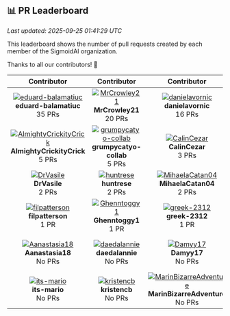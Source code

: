 

## 📊 PR Leaderboard

*Last updated: 2025-09-25 01:41:29 UTC*

This leaderboard shows the number of pull requests created by each member of the SigmoidAI organization.

Thanks to all our contributors! 🙏

| Contributor | Contributor | Contributor | Contributor | Contributor | 
| :---: | :---: | :---: | :---: | :---: | 
| [![eduard-balamatiuc](https://avatars.githubusercontent.com/u/66115008?v=4&s=60)](https://github.com/eduard-balamatiuc)<br>**eduard-balamatiuc**<br>35 PRs | [![MrCrowley21](https://avatars.githubusercontent.com/u/78983903?v=4&s=60)](https://github.com/MrCrowley21)<br>**MrCrowley21**<br>20 PRs | [![danielavornic](https://avatars.githubusercontent.com/u/29648694?v=4&s=60)](https://github.com/danielavornic)<br>**danielavornic**<br>16 PRs | [![Masha003](https://avatars.githubusercontent.com/u/54769374?v=4&s=60)](https://github.com/Masha003)<br>**Masha003**<br>14 PRs | [![Angroys](https://avatars.githubusercontent.com/u/120798951?v=4&s=60)](https://github.com/Angroys)<br>**Angroys**<br>7 PRs | 
| [![AlmightyCrickityCrick](https://avatars.githubusercontent.com/u/53330933?v=4&s=60)](https://github.com/AlmightyCrickityCrick)<br>**AlmightyCrickityCrick**<br>5 PRs | [![grumpycatyo-collab](https://avatars.githubusercontent.com/u/77546227?v=4&s=60)](https://github.com/grumpycatyo-collab)<br>**grumpycatyo-collab**<br>5 PRs | [![CalinCezar](https://avatars.githubusercontent.com/u/92117290?v=4&s=60)](https://github.com/CalinCezar)<br>**CalinCezar**<br>3 PRs | [![dimatrubca](https://avatars.githubusercontent.com/u/32422633?v=4&s=60)](https://github.com/dimatrubca)<br>**dimatrubca**<br>3 PRs | [![Cripry](https://avatars.githubusercontent.com/u/102686514?v=4&s=60)](https://github.com/Cripry)<br>**Cripry**<br>2 PRs | 
| [![DrVasile](https://avatars.githubusercontent.com/u/33296044?v=4&s=60)](https://github.com/DrVasile)<br>**DrVasile**<br>2 PRs | [![huntrese](https://avatars.githubusercontent.com/u/53612811?v=4&s=60)](https://github.com/huntrese)<br>**huntrese**<br>2 PRs | [![MihaelaCatan04](https://avatars.githubusercontent.com/u/66206241?v=4&s=60)](https://github.com/MihaelaCatan04)<br>**MihaelaCatan04**<br>2 PRs | [![CristinaT21](https://avatars.githubusercontent.com/u/93125408?v=4&s=60)](https://github.com/CristinaT21)<br>**CristinaT21**<br>1 PR | [![Dime98](https://avatars.githubusercontent.com/u/45399429?v=4&s=60)](https://github.com/Dime98)<br>**Dime98**<br>1 PR | 
| [![filpatterson](https://avatars.githubusercontent.com/u/37322085?v=4&s=60)](https://github.com/filpatterson)<br>**filpatterson**<br>1 PR | [![Ghenntoggy1](https://avatars.githubusercontent.com/u/114294990?v=4&s=60)](https://github.com/Ghenntoggy1)<br>**Ghenntoggy1**<br>1 PR | [![greek-2312](https://avatars.githubusercontent.com/u/55151032?v=4&s=60)](https://github.com/greek-2312)<br>**greek-2312**<br>1 PR | [![MarianaLearningAccount](https://avatars.githubusercontent.com/u/132687423?v=4&s=60)](https://github.com/MarianaLearningAccount)<br>**MarianaLearningAccount**<br>1 PR | [![MaximSaveliev](https://avatars.githubusercontent.com/u/60519187?v=4&s=60)](https://github.com/MaximSaveliev)<br>**MaximSaveliev**<br>1 PR | 
| [![Aanastasia18](https://avatars.githubusercontent.com/u/68812161?v=4&s=60)](https://github.com/Aanastasia18)<br>**Aanastasia18**<br>No PRs | [![daedalannie](https://avatars.githubusercontent.com/u/159722926?v=4&s=60)](https://github.com/daedalannie)<br>**daedalannie**<br>No PRs | [![Damyy17](https://avatars.githubusercontent.com/u/90212650?v=4&s=60)](https://github.com/Damyy17)<br>**Damyy17**<br>No PRs | [![darynella2001](https://avatars.githubusercontent.com/u/56044286?v=4&s=60)](https://github.com/darynella2001)<br>**darynella2001**<br>No PRs | [![GabrielVrabie007](https://avatars.githubusercontent.com/u/126396047?v=4&s=60)](https://github.com/GabrielVrabie007)<br>**GabrielVrabie007**<br>No PRs | 
| [![its-mario](https://avatars.githubusercontent.com/u/37973563?v=4&s=60)](https://github.com/its-mario)<br>**its-mario**<br>No PRs | [![kristencb](https://avatars.githubusercontent.com/u/200918133?v=4&s=60)](https://github.com/kristencb)<br>**kristencb**<br>No PRs | [![MarinBizarreAdventure](https://avatars.githubusercontent.com/u/102982146?v=4&s=60)](https://github.com/MarinBizarreAdventure)<br>**MarinBizarreAdventure**<br>No PRs | [![Marinela-Macarenco](https://avatars.githubusercontent.com/u/126424936?v=4&s=60)](https://github.com/Marinela-Macarenco)<br>**Marinela-Macarenco**<br>No PRs | [![ooctavian](https://avatars.githubusercontent.com/u/40757361?v=4&s=60)](https://github.com/ooctavian)<br>**ooctavian**<br>No PRs |
